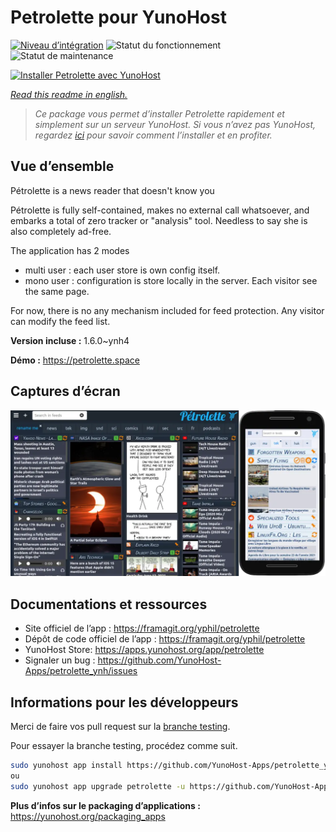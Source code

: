 <!--
N.B.: This README was automatically generated by https://github.com/YunoHost/apps/tree/master/tools/readme_generator
It shall NOT be edited by hand.
-->

# Petrolette pour YunoHost

[![Niveau d’intégration](https://dash.yunohost.org/integration/petrolette.svg)](https://dash.yunohost.org/appci/app/petrolette) ![Statut du fonctionnement](https://ci-apps.yunohost.org/ci/badges/petrolette.status.svg) ![Statut de maintenance](https://ci-apps.yunohost.org/ci/badges/petrolette.maintain.svg)

[![Installer Petrolette avec YunoHost](https://install-app.yunohost.org/install-with-yunohost.svg)](https://install-app.yunohost.org/?app=petrolette)

*[Read this readme in english.](./README.md)*

> *Ce package vous permet d’installer Petrolette rapidement et simplement sur un serveur YunoHost.
Si vous n’avez pas YunoHost, regardez [ici](https://yunohost.org/#/install) pour savoir comment l’installer et en profiter.*

## Vue d’ensemble

Pétrolette is a news reader that doesn't know you

Pétrolette is fully self-contained, makes no external call whatsoever, and embarks a total of zero tracker or "analysis" tool. Needless to say she is also completely ad-free.

The application has 2 modes 
- multi user : each user store is own config itself.
- mono user : configuration is store locally in the server. Each visitor see the same page. 

For now, there is no any mechanism included for feed protection. Any visitor can modify the feed list.


**Version incluse :** 1.6.0~ynh4

**Démo :** https://petrolette.space

## Captures d’écran

![Capture d’écran de Petrolette](./doc/screenshots/petrolette.webp)

## Documentations et ressources

* Site officiel de l’app : <https://framagit.org/yphil/petrolette>
* Dépôt de code officiel de l’app : <https://framagit.org/yphil/petrolette>
* YunoHost Store: <https://apps.yunohost.org/app/petrolette>
* Signaler un bug : <https://github.com/YunoHost-Apps/petrolette_ynh/issues>

## Informations pour les développeurs

Merci de faire vos pull request sur la [branche testing](https://github.com/YunoHost-Apps/petrolette_ynh/tree/testing).

Pour essayer la branche testing, procédez comme suit.

``` bash
sudo yunohost app install https://github.com/YunoHost-Apps/petrolette_ynh/tree/testing --debug
ou
sudo yunohost app upgrade petrolette -u https://github.com/YunoHost-Apps/petrolette_ynh/tree/testing --debug
```

**Plus d’infos sur le packaging d’applications :** <https://yunohost.org/packaging_apps>